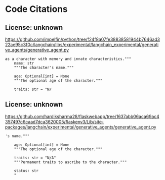 # Code Citations

## License: unknown
https://github.com/impelfin/python/tree/f24f8a07fe38838581944b7646ad322ae95c3f0c/langchain/libs/experimental/langchain_experimental/generative_agents/generative_agent.py

```
as a character with memory and innate characteristics."""
    name: str
    """The character's name."""
    
    age: Optional[int] = None
    """The optional age of the character."""
    
    traits: str = "N/
```


## License: unknown
https://github.com/hardiksharma28/flaskwebapp/tree/1637abb06aca69ac4357497c6caad7dca3620005/flaskenv3/Lib/site-packages/langchain/experimental/generative_agents/generative_agent.py

```
's name."""
    
    age: Optional[int] = None
    """The optional age of the character."""
    
    traits: str = "N/A"
    """Permanent traits to ascribe to the character."""
    
    status: str
    "
```

